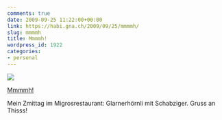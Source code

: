 ```yaml
---
comments: true
date: 2009-09-25 11:22:00+00:00
link: https://habi.gna.ch/2009/09/25/mmmmh/
slug: mmmmh
title: Mmmmh!
wordpress_id: 1922
categories:
- personal
---
```


[![](https://static.flickr.com/3490/3953156344_1bfa473218_m.jpg)](https://www.flickr.com/photos/habi/3953156344/)

[Mmmmh!](https://www.flickr.com/photos/habi/3953156344/)


Mein Zmittag im Migrosrestaurant: Glarnerhörnli mit Schabziger.
Gruss an Thisss!

